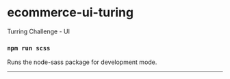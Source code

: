# ecommerce-ui-turing

Turring Challenge - UI

### `npm run scss`

Runs the node-sass package for development mode.

---
